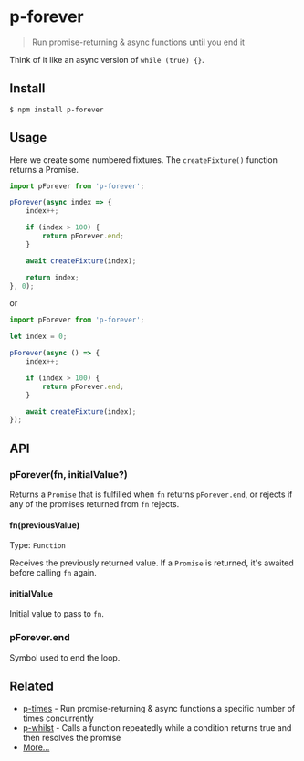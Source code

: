 # p-forever

> Run promise-returning & async functions until you end it

Think of it like an async version of `while (true) {}`.

## Install

```
$ npm install p-forever
```

## Usage

Here we create some numbered fixtures. The `createFixture()` function returns a Promise.

```js
import pForever from 'p-forever';

pForever(async index => {
	index++;

	if (index > 100) {
		return pForever.end;
	}

	await createFixture(index);

	return index;
}, 0);
```

or

```js
import pForever from 'p-forever';

let index = 0;

pForever(async () => {
	index++;

	if (index > 100) {
		return pForever.end;
	}

	await createFixture(index);
});
```


## API

### pForever(fn, initialValue?)

Returns a `Promise` that is fulfilled when `fn` returns `pForever.end`, or rejects if any of the promises returned from `fn` rejects.

#### fn(previousValue)

Type: `Function`

Receives the previously returned value. If a `Promise` is returned, it's awaited before calling `fn` again.

#### initialValue

Initial value to pass to `fn`.

### pForever.end

Symbol used to end the loop.

## Related

- [p-times](https://github.com/sindresorhus/p-times) - Run promise-returning & async functions a specific number of times concurrently
- [p-whilst](https://github.com/sindresorhus/p-whilst) - Calls a function repeatedly while a condition returns true and then resolves the promise
- [More…](https://github.com/sindresorhus/promise-fun)
